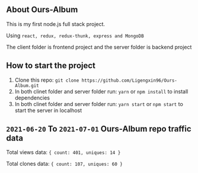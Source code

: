 ## About Ours-Album

This is my first node.js full stack project.

Using `react, redux, redux-thunk, express and MongoDB`

The client folder is frontend project and the server folder is backend project

## How to start the project

1. Clone this repo: `git clone https://github.com/Ligengxin96/Ours-Album.git`
2. In both clinet folder and server folder run: `yarn` or `npm install` to install dependencies
3. In both clinet folder and server folder run: `yarn start` or `npm start` to start the server in localhost

## `2021-06-20` To `2021-07-01` Ours-Album repo traffic data

Total views data: `{ count: 401, uniques: 14 }`

Total clones data: `{ count: 107, uniques: 60 }`



